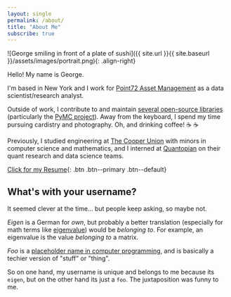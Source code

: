 ```yaml
---
layout: single
permalink: /about/
title: "About Me"
subscribe: true
---
```


![George smiling in front of a plate of sushi]({{ site.url }}{{ site.baseurl }}/assets/images/portrait.png){: .align-right}

Hello! My name is George.

I'm based in New York and I work for [Point72 Asset
Management](http://point72.com) as a data scientist/research analyst.

Outside of work, I contribute to and maintain [several open-source
libraries](https://eigenfoo.xyz/work/#software) (particularly the [PyMC
project](https://github.com/pymc-devs)). Away from the keyboard, I spend my time
pursuing cardistry and photography. Oh, and drinking coffee! :coffee: :coffee:

Previously, I studied engineering at [The Cooper
Union](http://cooper.edu/welcome) with minors in computer science and
mathematics, and I interned at [Quantopian](https://www.quantopian.com/) on
their quant research and data science teams.

[Click for my
Resume](https://github.com/eigenfoo/eigenfoo.xyz/raw/master/assets/documents/resume.pdf){:
.btn .btn--primary .btn--default}

## What's with your username?

It seemed clever at the time... but people keep asking, so maybe not.

_Eigen_ is a German for _own_, but probably a better translation (especially for
math terms like
[eigenvalue](https://en.wikipedia.org/wiki/Eigenvalues_and_eigenvectors)) would
be _belonging to_. For example, an eigenvalue is the value _belonging to_ a
matrix.

_Foo_ is a [placeholder name in computer
programming](https://en.wikipedia.org/wiki/Foobar), and is basically a techier
version of "stuff" or "thing".

So on one hand, my username is unique and belongs to me because its `eigen`, but
on the other hand its just a `foo`. The juxtaposition was funny to me.
